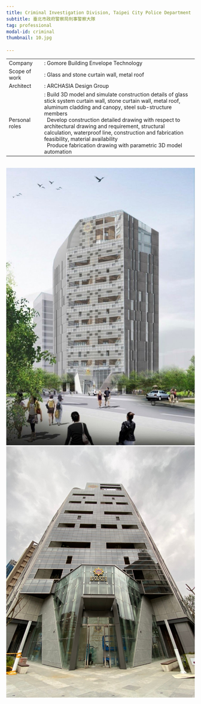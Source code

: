 ```yaml
---
title: Criminal Investigation Division, Taipei City Police Department
subtitle: 臺北市政府警察局刑事警察大隊
tag: professional
modal-id: criminal
thumbnail: 10.jpg

---
```

<table>
    <tbody>
        <tr>
            <td>
                Company&nbsp;&nbsp;&nbsp;
            </td>
            <td>
                : Gomore Building Envelope Technology
            </td>
        </tr>
        <tr>
            <td>
                Scope of work
            </td>
            <td>
                : Glass and stone curtain wall, metal roof
            </td>
        </tr>
        <tr>
            <td>
                Architect
            </td>
            <td>
                : ARCHASIA Design Group
            </td>
        </tr>
        <tr>
            <td>
                Personal roles
            </td>
            <td>
                : Build 3D model and simulate construction details of glass stick system curtain wall, stone curtain wall, metal roof, aluminum cladding and canopy, steel sub-structure members <br>
                &nbsp;&nbsp;Develop construction detailed drawing with respect to architectural drawing and requirement, structural calculation, waterproof line, construction and fabrication feasibility, material availability <br>
                &nbsp;&nbsp;Produce fabrication drawing with parametric 3D model automation
            </td>
        </tr>
    </tbody>
</table>
<br>

<img src="images/portfolio/10/10A.jpg" class="img-responsive img-centered" alt="CID">
<img src="images/portfolio/10/10B.jpg" class="img-responsive img-centered" alt="CID">
